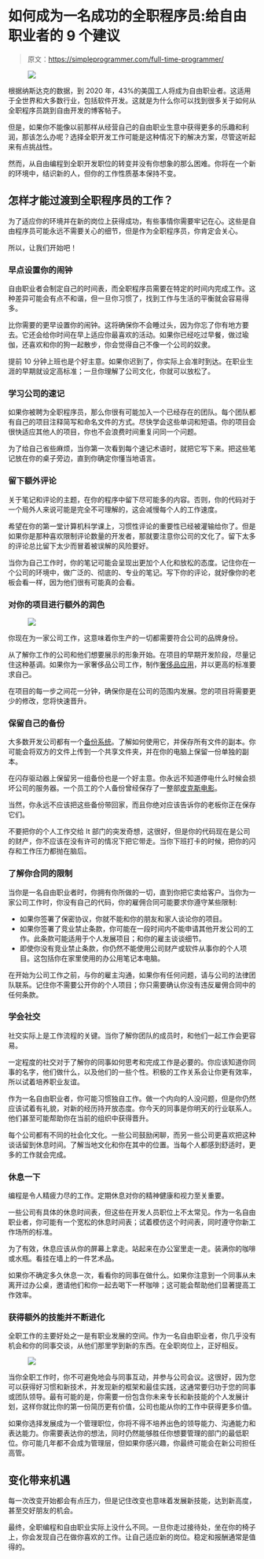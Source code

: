 # 如何成为一名成功的全职程序员:给自由职业者的 9 个建议

> 原文：<https://simpleprogrammer.com/full-time-programmer/>

<figure class="alignright is-resized">

![](img/e95f17bbc40ffdc49a9f9ee138708d69.png)

</figure>

根据纳斯达克的数据，到 2020 年，43%的美国工人将成为自由职业者。这适用于全世界和大多数行业，包括软件开发。这就是为什么你可以找到很多关于如何从全职程序员跳到自由开发的博客帖子。

但是，如果你不能像以前那样从经营自己的自由职业生意中获得更多的乐趣和利润，那该怎么办呢？选择全职开发工作可能是这种情况下的解决方案，尽管这听起来有点挑战性。

然而，从自由编程到全职开发职位的转变并没有你想象的那么困难。你将在一个新的环境中，结识新的人，但你的工作性质基本保持不变。

## 怎样才能过渡到全职程序员的工作？

为了适应你的环境并在新的岗位上获得成功，有些事情你需要牢记在心。这些是自由程序员可能永远不需要关心的细节，但是作为全职程序员，你肯定会关心。

所以，让我们开始吧！

### **早点设置你的闹钟**

自由职业者会制定自己的时间表，而全职程序员需要在特定的时间内完成工作。这种差异可能会有点不和谐，但一旦你习惯了，找到工作与生活的平衡就会容易得多。

比你需要的更早设置你的闹钟。这将确保你不会睡过头，因为你忘了你有地方要去。它还会给你时间在早上适应你最喜欢的活动。如果你已经吃过早餐，做过瑜伽，还喜欢和你的狗一起散步，你会觉得自己不像一个公司的奴隶。

提前 10 分钟上班也是个好主意。如果你迟到了，你实际上会准时到达。在职业生涯的早期就设定高标准；一旦你理解了公司文化，你就可以放松了。

### **学习公司的速记**

如果你被聘为全职程序员，那么你很有可能加入一个已经存在的团队。每个团队都有自己的项目注释简写和命名文件的方式。尽快学会这些单词和短语。你的项目会很快适应其他人的项目，你也不会浪费时间重复问同一个问题。

为了给自己省些麻烦，当你第一次看到每个速记术语时，就把它写下来。把这些笔记放在你的桌子旁边，直到你确定你懂当地语言。

### **留下额外评论**

关于笔记和评论的主题，在你的程序中留下尽可能多的内容。否则，你的代码对于一个局外人来说可能是完全不可理解的，这会减慢每个人的工作速度。

希望在你的第一堂计算机科学课上，习惯性评论的重要性已经被灌输给你了。但是如果你是那种喜欢限制评论数量的开发者，那就要注意你公司的文化了。留下太多的评论总比留下太少而冒着被误解的风险要好。

当你为自己工作时，你的笔记可能会呈现出更加个人化和放松的态度。记住你在一个公司的环境中，做广泛的、彻底的、专业的笔记。写下你的评论，就好像你的老板会看一样，因为他们很有可能真的会看。

### **对你的项目进行额外的润色**

<figure class="alignright is-resized">

![](img/40a3c16ec5bab8bab5e0e4dade9cbb38.png)

</figure>

你现在为一家公司工作，这意味着你生产的一切都需要符合公司的品牌身份。

从了解你工作的公司和他们想要展示的形象开始。在项目的早期开发阶段，尽量记住这种基调。如果你为一家奢侈品公司工作，制作[奢侈品应用](https://yalantis.com/blog/create-an-app-for-luxury-brand/)，并以更高的标准要求自己。

在项目的每一步之间花一分钟，确保你是在公司的范围内发展。您的项目将需要更少的修改，您将快速晋升。

### **保留自己的备份**

大多数开发公司都有一个[备份系统](https://simpleprogrammer.com/create-simple-backup-solution-can-trust/)。了解如何使用它，并保存所有文件的副本。你可能会将双方的文件上传到一个共享文件夹，并在你的电脑上保留一份单独的副本。

在闪存驱动器上保留另一组备份也是一个好主意。你永远不知道停电什么时候会损坏公司的服务器。一个员工的个人备份曾经保存了一整部[皮克斯电影](https://thenextweb.com/media/2012/05/21/how-pixars-toy-story-2-was-deleted-twice-once-by-technology-and-again-for-its-own-good/)。

当然，你永远不应该把这些备份带回家，而且你绝对应该告诉你的老板你正在保存它们。

不要把你的个人工作交给 It 部门的突发奇想，这很好，但是你的代码现在是公司的财产，你不应该在没有许可的情况下把它带走。当你下班打卡的时候，把你的闪存和工作压力都抛在脑后。

### **了解你合同的限制**

当你是一名自由职业者时，你拥有你所做的一切，直到你把它卖给客户。当你为一家公司工作时，你没有自己的代码，你的雇佣合同可能要求你遵守某些限制:

*   如果你签署了保密协议，你就不能和你的朋友和家人谈论你的项目。
*   如果你签署了竞业禁止条款，你可能在一段时间内不能申请其他开发公司的工作。此条款可能适用于个人发展项目；和你的雇主谈谈细节。
*   即使你没有竞业禁止条款，你仍然不能使用公司财产或软件从事你的个人项目。这包括你在家里使用的办公用笔记本电脑。

在开始为公司工作之前，与你的雇主沟通，如果你有任何问题，请与公司的法律团队联系。记住你不需要公开你的个人项目；你只需要确认你没有违反雇佣合同中的任何条款。

### **学会社交**

社交实际上是工作流程的关键。当你了解你团队的成员时，和他们一起工作会更容易。

一定程度的社交对于了解你的同事如何思考和完成工作是必要的。你应该知道你同事的名字，他们做什么，以及他们的一些个性。积极的工作关系会让你更有效率，所以试着培养职业友谊。

作为一名自由职业者，你可能习惯独自工作。做一个内向的人没问题，但是你仍然应该试着有礼貌，对新的经历持开放态度。你今天的同事是你明天的行业联系人。他们甚至可能帮助你在当前的组织中获得晋升。

每个公司都有不同的社会化文化。一些公司鼓励闲聊，而另一些公司更喜欢把这种谈话留到休息时间。了解当地文化和你在其中的位置。当每个人都感到舒适时，更多的工作就会完成。

### **休息一下**

编程是令人精疲力尽的工作。定期休息对你的精神健康和视力至关重要。

一些公司有具体的休息时间表，但这些在开发人员职位上不太常见。作为一名自由职业者，你可能有一个宽松的休息时间表；试着模仿这个时间表，同时遵守你新工作场所的标准。

为了有效，休息应该从你的屏幕上拿走。站起来在办公室里走一走。装满你的咖啡或水瓶。看挂在墙上的一件艺术品。

如果你不确定多久休息一次，看看你的同事在做什么。如果你注意到一个同事从未离开过办公桌，邀请他们和你一起去喝下一杯咖啡；这可能会帮助他们显著提高工作效率。

### **获得额外的技能并不断进化**

全职工作的主要好处之一是有职业发展的空间。作为一名自由职业者，你几乎没有机会和你的同事交谈，从他们那里学到新的东西。在全职岗位上，正好相反。

<figure class="alignright is-resized">

![](img/493a93d953f011a5214253e6467373ca.png)

</figure>

当你全职工作时，你不可避免地会与同事互动，并参与公司会议。这很好，因为您可以获得好习惯和新技术，并发现新的框架和最佳实践，这通常要归功于您的同事或团队领导。最有可能的是，你需要一份包含你未来专长和新技能的个人发展计划，这样你就比你的第一份简历更有价值，公司也能从你的工作中获得更多价值。

如果你选择发展成为一个管理职位，你将不得不培养出色的领导能力、沟通能力和表达能力。你需要表达你的想法，同时仍然能够胜任你想要管理的部门的最低职位。你可能几年都不会成为管理层，但如果你感兴趣，你最终可能会在新公司担任高管。

## **变化带来机遇**

每一次改变开始都会有点压力，但是记住改变也意味着发展新技能，达到新高度，甚至交好朋友的机会。

最终，全职编程和自由职业实际上没什么不同。一旦你走过接待处，坐在你的椅子上，你会发现自己在做你喜欢的工作。让自己适应新的岗位。稳定和报酬通常是值得的。